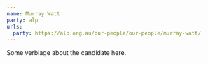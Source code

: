 ```yaml
---
name: Murray Watt
party: alp
urls:
  party: https://alp.org.au/our-people/our-people/murray-watt/
---
```

Some verbiage about the candidate here.
